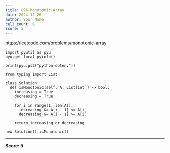 ```yaml
---
title: 896-Monotonic-Array
date: 2024-12-26
author: Your Name
cell_count: 6
score: 5
---
```


https://leetcode.com/problems/monotonic-array


```
import pyutil as pyu
pyu.get_local_pyinfo()
```


```
print(pyu.ps2("python-dotenv"))
```


```
from typing import List
```


```
class Solution:
  def isMonotonic(self, A: List[int]) -> bool:
    increasing = True
    decreasing = True

    for i in range(1, len(A)):
      increasing &= A[i - 1] <= A[i]
      decreasing &= A[i - 1] >= A[i]

    return increasing or decreasing
```


```
new Solution().isMonotonic()
```


---
**Score: 5**